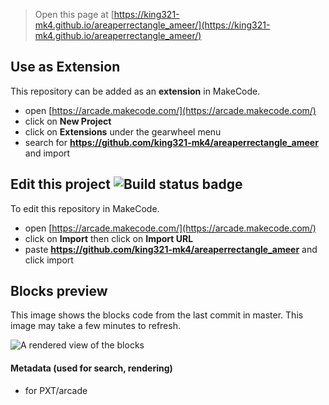  


> Open this page at [https://king321-mk4.github.io/areaperrectangle_ameer/](https://king321-mk4.github.io/areaperrectangle_ameer/)

## Use as Extension

This repository can be added as an **extension** in MakeCode.

* open [https://arcade.makecode.com/](https://arcade.makecode.com/)
* click on **New Project**
* click on **Extensions** under the gearwheel menu
* search for **https://github.com/king321-mk4/areaperrectangle_ameer** and import

## Edit this project ![Build status badge](https://github.com/king321-mk4/areaperrectangle_ameer/workflows/MakeCode/badge.svg)

To edit this repository in MakeCode.

* open [https://arcade.makecode.com/](https://arcade.makecode.com/)
* click on **Import** then click on **Import URL**
* paste **https://github.com/king321-mk4/areaperrectangle_ameer** and click import

## Blocks preview

This image shows the blocks code from the last commit in master.
This image may take a few minutes to refresh.

![A rendered view of the blocks](https://github.com/king321-mk4/areaperrectangle_ameer/raw/master/.github/makecode/blocks.png)

#### Metadata (used for search, rendering)

* for PXT/arcade
<script src="https://makecode.com/gh-pages-embed.js"></script><script>makeCodeRender("{{ site.makecode.home_url }}", "{{ site.github.owner_name }}/{{ site.github.repository_name }}");</script>
